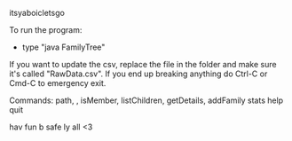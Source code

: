 itsyaboicletsgo

To run the program:
 - type "java FamilyTree"

If you want to update the csv, replace the file in the folder and make sure it's called "RawData.csv".
If you end up breaking anything do Ctrl-C or Cmd-C to emergency exit.

Commands:
    path, <personName>, <personName>
    isMember, <personName>
    listChildren, <personName>
    getDetails, <personName>
    addFamily
    stats
    help
    quit

hav fun b safe ly all <3
